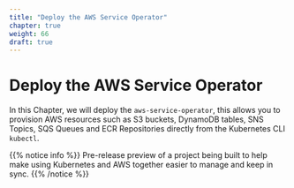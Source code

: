 ```yaml
---
title: "Deploy the AWS Service Operator"
chapter: true
weight: 66
draft: true
---
```


# Deploy the AWS Service Operator

In this Chapter, we will deploy the `aws-service-operator`, this allows you to
provision AWS resources such as S3 buckets, DynamoDB tables, SNS Topics, SQS
Queues and ECR Repositories directly from the Kubernetes CLI `kubectl`.

{{% notice info %}}
Pre-release preview of a project being built to help make using Kubernetes and
AWS together easier to manage and keep in sync.
{{% /notice %}}
